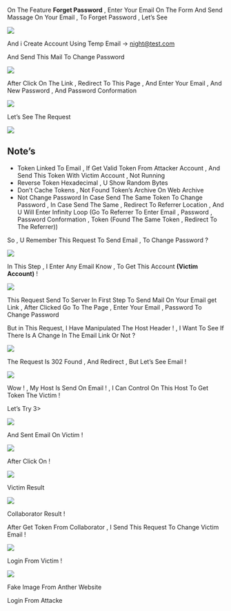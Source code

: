 
On The Feature **Forget Password** , Enter Your Email On The Form And Send Massage On Your Email , To Forget Password , Let’s See

![](https://miro.medium.com/v2/resize:fit:700/1*QMdj4IbPNMqvQ7yh2BewBA.png)

And i Create Account Using Temp Email -> night@test.com

And Send This Mail To Change Password

![](https://miro.medium.com/v2/resize:fit:700/1*vgDkvDroOU2gAS-DQycKdw.png)

After Click On The Link , Redirect To This Page , And Enter Your Email , And New Password , And Password Conformation

![](https://miro.medium.com/v2/resize:fit:524/1*IeKscw9ZpeHQwj2P8kYYhg.png)

Let’s See The Request

![](https://miro.medium.com/v2/resize:fit:700/1*pkIqyKOXUMTeo7LLJjwpCg.png)

## **Note’s**

- Token Linked To Email , If Get Valid Token From Attacker Account , And Send This Token With Victim Account , Not Running
- Reverse Token Hexadecimal , U Show Random Bytes
- Don’t Cache Tokens , Not Found Token’s Archive On Web Archive
- Not Change Password In Case Send The Same Token To Change Password , In Case Send The Same , Redirect To Referrer Location , And U Will Enter Infinity Loop (Go To Referrer To Enter Email , Password , Password Conformation , Token (Found The Same Token , Redirect To The Referrer))

So , U Remember This Request To Send Email , To Change Password ?

![](https://miro.medium.com/v2/resize:fit:700/1*-1U8Zya8lxqJ234DLWlY6A.png)

In This Step , I Enter Any Email Know , To Get This Account **(Victim Account)** !

![](https://miro.medium.com/v2/resize:fit:700/1*N4p9IUm7X74PSrXmSrUJ7g.png)

This Request Send To Server In First Step To Send Mail On Your Email get Link , After Clicked Go To The Page , Enter Your Email , Password To Change Password

But in This Request, I Have Manipulated The Host Header ! , I Want To See If There Is A Change In The Email Link Or Not ?

![](https://miro.medium.com/v2/resize:fit:700/1*obHF5GPjed1ffscqbwu5Ew.png)

The Request Is 302 Found , And Redirect , But Let’s See Email !

![](https://miro.medium.com/v2/resize:fit:700/1*WPsgnIbqdac1pAJJ_9Ar0A.png)

Wow ! , My Host Is Send On Email ! , I Can Control On This Host To Get Token The Victim !

Let’s Try 3>

![](https://miro.medium.com/v2/resize:fit:700/1*Sy3qXXHFMe2nJeiRZu4wRA.png)

And Sent Email On Victim !

![](https://miro.medium.com/v2/resize:fit:700/1*D0YUn1n27v9ZShWXbECr5Q.png)

After Click On !

![](https://miro.medium.com/v2/resize:fit:700/1*qp40s5AAFpSNNAXUxFcaXg.png)

Victim Result

![](https://miro.medium.com/v2/resize:fit:700/1*z2fAtCSWsokofq-lEMrR5Q.png)

Collaborator Result !

After Get Token From Collaborator , I Send This Request To Change Victim Email !

![](https://miro.medium.com/v2/resize:fit:700/1*K2VO6Ecm-P6wa3oEPpM1hQ.png)

Login From Victim !

![](https://miro.medium.com/v2/resize:fit:627/1*vvm5BLL2fixa0_-pJ-uoIw.png)

Fake Image From Anther Website

Login From Attacke


